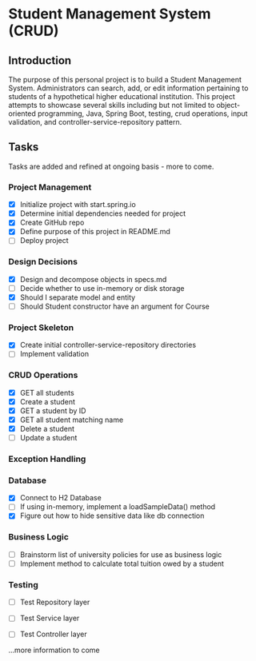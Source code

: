 # Student Management System (CRUD)

## Introduction
The purpose of this personal project is to build a Student Management System. Administrators can search, add, or edit information pertaining to students of a hypothetical higher educational institution. This project attempts to showcase several skills including but not limited to object-oriented programming, Java, Spring Boot, testing, crud operations, input validation, and controller-service-repository pattern.

## Tasks
Tasks are added and refined at ongoing basis - more to come.

### Project Management
- [x] Initialize project with start.spring.io
- [x] Determine initial dependencies needed for project
- [x] Create GitHub repo
- [x] Define purpose of this project in README.md
- [ ] Deploy project

### Design Decisions
- [x] Design and decompose objects in specs.md
- [ ] Decide whether to use in-memory or disk storage
- [x] Should I separate model and entity
- [ ] Should Student constructor have an argument for Course

### Project Skeleton
- [x] Create initial controller-service-repository directories
- [ ] Implement validation

### CRUD Operations
- [x] GET all students
- [x] Create a student
- [x] GET a student by ID
- [x] GET all student matching name
- [x] Delete a student
- [ ] Update a student

### Exception Handling

### Database
- [x] Connect to H2 Database
- [ ] If using in-memory, implement a loadSampleData() method
- [x] Figure out how to hide sensitive data like db connection

### Business Logic
- [ ] Brainstorm list of university policies for use as business logic
- [ ] Implement method to calculate total tuition owed by a student

### Testing
- [ ] Test Repository layer
- [ ] Test Service layer
- [ ] Test Controller layer




...more information to come